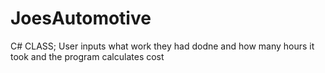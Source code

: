# JoesAutomotive
 C# CLASS; User inputs what work they had dodne and how many hours it took and the program calculates cost
